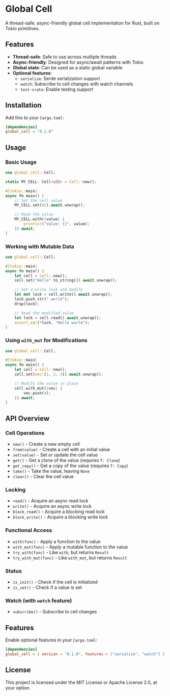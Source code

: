 # Global Cell

A thread-safe, async-friendly global cell implementation for Rust, built on Tokio primitives.

## Features

- **Thread-safe**: Safe to use across multiple threads
- **Async-friendly**: Designed for async/await patterns with Tokio
- **Global state**: Can be used as a static global variable
- **Optional features**:
  - `serialize`: Serde serialization support
  - `watch`: Subscribe to cell changes with watch channels
  - `test-crate`: Enable testing support

## Installation

Add this to your `Cargo.toml`:

```toml
[dependencies]
global_cell = "0.1.0"
```

## Usage

### Basic Usage

```rust
use global_cell::Cell;

static MY_CELL: Cell<u32> = Cell::new();

#[tokio::main]
async fn main() {
    // Set the cell value
    MY_CELL.set(42).await.unwrap();

    // Read the value
    MY_CELL.with(|value| {
        println!("Value: {}", value);
    }).await;
}
```

### Working with Mutable Data

```rust
use global_cell::Cell;

#[tokio::main]
async fn main() {
    let cell = Cell::new();
    cell.set("Hello".to_string()).await.unwrap();

    // Get a write lock and modify
    let mut lock = cell.write().await.unwrap();
    lock.push_str(" world");
    drop(lock);

    // Read the modified value
    let lock = cell.read().await.unwrap();
    assert_eq!(*lock, "Hello world");
}
```

### Using `with_mut` for Modifications

```rust
use global_cell::Cell;

#[tokio::main]
async fn main() {
    let cell = Cell::new();
    cell.set(vec![1, 2, 3]).await.unwrap();

    // Modify the value in place
    cell.with_mut(|vec| {
        vec.push(4);
    }).await;
}
```

## API Overview

### Cell Operations

- `new()` - Create a new empty cell
- `from(value)` - Create a cell with an initial value
- `set(value)` - Set or update the cell value
- `get()` - Get a clone of the value (requires `T: Clone`)
- `get_copy()` - Get a copy of the value (requires `T: Copy`)
- `take()` - Take the value, leaving `None`
- `clear()` - Clear the cell value

### Locking

- `read()` - Acquire an async read lock
- `write()` - Acquire an async write lock
- `block_read()` - Acquire a blocking read lock
- `block_write()` - Acquire a blocking write lock

### Functional Access

- `with(func)` - Apply a function to the value
- `with_mut(func)` - Apply a mutable function to the value
- `try_with(func)` - Like `with`, but returns `Result`
- `try_with_mut(func)` - Like `with_mut`, but returns `Result`

### Status

- `is_init()` - Check if the cell is initialized
- `is_set()` - Check if a value is set

### Watch (with `watch` feature)

- `subscribe()` - Subscribe to cell changes

## Features

Enable optional features in your `Cargo.toml`:

```toml
[dependencies]
global_cell = { version = "0.1.0", features = ["serialize", "watch"] }
```

## License

This project is licensed under the MIT License or Apache License 2.0, at your option.
